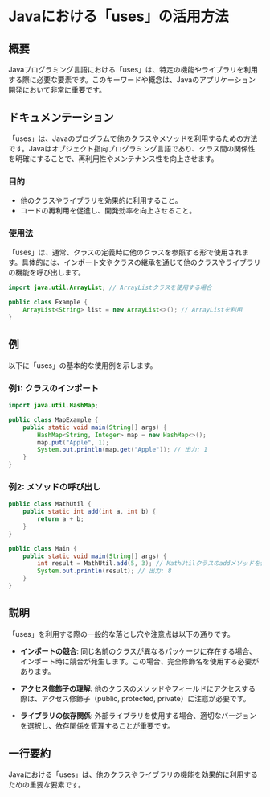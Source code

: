 <!--
Meta Description: # Javaにおける「uses」の活用方法 ## 概要 Javaプログラミング言語における「uses」は、特定の機能やライブラリを利用する際に必要な要素です。このキーワードや概念は、Javaのアプリケーション開発において非常に重要です。 ## ドキュメンテーション 「uses」は、Javaのプログラ...
Meta Keywords: public, uses, java, class, string
-->

# Javaにおける「uses」の活用方法

## 概要
Javaプログラミング言語における「uses」は、特定の機能やライブラリを利用する際に必要な要素です。このキーワードや概念は、Javaのアプリケーション開発において非常に重要です。

## ドキュメンテーション
「uses」は、Javaのプログラムで他のクラスやメソッドを利用するための方法です。Javaはオブジェクト指向プログラミング言語であり、クラス間の関係性を明確にすることで、再利用性やメンテナンス性を向上させます。

### 目的
- 他のクラスやライブラリを効果的に利用すること。
- コードの再利用を促進し、開発効率を向上させること。

### 使用法
「uses」は、通常、クラスの定義時に他のクラスを参照する形で使用されます。具体的には、インポート文やクラスの継承を通じて他のクラスやライブラリの機能を呼び出します。

```java
import java.util.ArrayList; // ArrayListクラスを使用する場合

public class Example {
    ArrayList<String> list = new ArrayList<>(); // ArrayListを利用
}
```

## 例
以下に「uses」の基本的な使用例を示します。

### 例1: クラスのインポート
```java
import java.util.HashMap;

public class MapExample {
    public static void main(String[] args) {
        HashMap<String, Integer> map = new HashMap<>();
        map.put("Apple", 1);
        System.out.println(map.get("Apple")); // 出力: 1
    }
}
```

### 例2: メソッドの呼び出し
```java
public class MathUtil {
    public static int add(int a, int b) {
        return a + b;
    }
}

public class Main {
    public static void main(String[] args) {
        int result = MathUtil.add(5, 3); // MathUtilクラスのaddメソッドを使用
        System.out.println(result); // 出力: 8
    }
}
```

## 説明
「uses」を利用する際の一般的な落とし穴や注意点は以下の通りです。

- **インポートの競合**: 同じ名前のクラスが異なるパッケージに存在する場合、インポート時に競合が発生します。この場合、完全修飾名を使用する必要があります。
  
- **アクセス修飾子の理解**: 他のクラスのメソッドやフィールドにアクセスする際は、アクセス修飾子（public, protected, private）に注意が必要です。

- **ライブラリの依存関係**: 外部ライブラリを使用する場合、適切なバージョンを選択し、依存関係を管理することが重要です。

## 一行要約
Javaにおける「uses」は、他のクラスやライブラリの機能を効果的に利用するための重要な要素です。